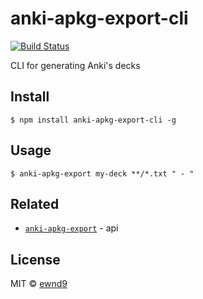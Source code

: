 # anki-apkg-export-cli

[![Build Status](https://travis-ci.org/ewnd9/anki-apkg-export-cli.svg?branch=master)](https://travis-ci.org/ewnd9/anki-apkg-export-cli)

CLI for generating Anki's decks

## Install

```
$ npm install anki-apkg-export-cli -g
```

## Usage

```
$ anki-apkg-export my-deck **/*.txt " - "
```

## Related

- [`anki-apkg-export`](https://github.com/ewnd9/anki-apkg-export) - api

## License

MIT © [ewnd9](http://ewnd9.com)
